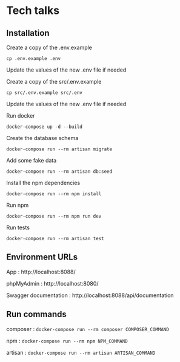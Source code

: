 # Tech talks

## Installation

Create a copy of the .env.example 

``
cp .env.example .env 
``

Update the values of the new .env file if needed

Create a copy of the src/.env.example 

``
cp src/.env.example src/.env
``

Update the values of the new .env file if needed


Run docker 

``docker-compose up -d --build``

Create the database schema

``docker-compose run --rm artisan migrate``

Add some fake data

``docker-compose run --rm artisan db:seed``

Install the npm dependencies

``docker-compose run --rm npm install``

Run npm

``docker-compose run --rm npm run dev``

Run tests

``docker-compose run --rm artisan test``


## Environment URLs

App : http://localhost:8088/

phpMyAdmin : http://localhost:8080/ 

Swagger documentation : http://localhost:8088/api/documentation

## Run commands

composer : ``docker-compose run --rm composer COMPOSER_COMMAND``

npm : ``docker-compose run --rm npm NPM_COMMAND``

artisan : ``docker-compose run --rm artisan ARTISAN_COMMAND``